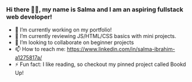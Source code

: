 <!--
[![MasterHead](https://i.pinimg.com/originals/e0/30/16/e030160be5376609c9fc10c3837fa18a.gif)]
-->


### Hi there 👋🏾, my name is Salma and I am an aspiring fullstack web developer!
- 🔭 I’m currently working on my portfolio!
- 🌱 I’m currently reviewing JS/HTML/CSS basics with mini projects.
- 👯 I’m looking to collaborate on beginner projects
- 📫 How to reach me: https://www.linkedin.com/in/salma-ibrahim-a1275817a/
- ⚡ Fun fact: I like reading, so checkout my pinned project called Bookd Up!

<!--
**salmy101/salmy101** is a ✨ _special_ ✨ repository because its `README.md` (this file) appears on your GitHub profile.
Here are some ideas to get you started:
- 🔭 I’m currently working on my portfolio!
- 🌱 I’m currently reviewing JS/HTML/CSS basics with mini projects.
- 👯 I’m looking to collaborate on projects
- 📫 How to reach me: https://www.linkedin.com/in/salma-ibrahim-a1275817a/
- ⚡ Fun fact: I like reading, so checkout my pinned project called Bookd Up!
-->
